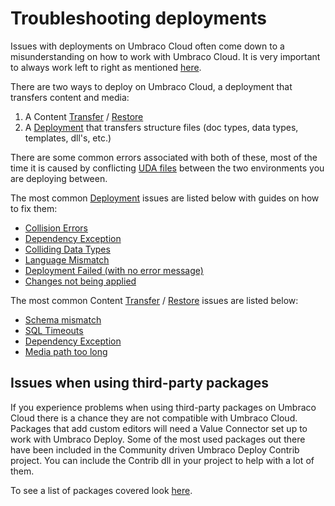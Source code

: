 
# Troubleshooting deployments

Issues with deployments on Umbraco Cloud often come down to a misunderstanding on how to work with Umbraco Cloud. It is very important to always work left to right as mentioned [here](../../deployment/README.md).

There are two ways to deploy on Umbraco Cloud, a deployment that transfers content and media:

1. A Content [Transfer](../../deployment/content-transfer.md) / [Restore](../../deployment/Restoring-content/README.md)
1. A [Deployment](../../deployment/Cloud-to-Cloud) that transfers structure files (doc types, data types, templates, dll's, etc.)

There are some common errors associated with both of these, most of the time it is caused by conflicting [UDA files](../../set-up/power-tools/generating-uda-files.md#what-are-uda-files) between the two environments you are deploying between.

The most common [Deployment](../../deployment/cloud-to-cloud.md) issues are listed below with guides on how to fix them:

* [Collision Errors](structure-rrror.md)
* [Dependency Exception](dependency-exceptions.md)
* [Colliding Data Types](colliding-datatypes.md)
* [Language Mismatch](language-mismatch.md)
* [Deployment Failed (with no error message)](deployment-failed.md)
* [Changes not being applied](changes-not-being-applied.md)

The most common Content [Transfer](../../deployment/content-transfer.md) / [Restore](../../deployment/Restoring-content/README.md) issues are listed below:

* [Schema mismatch](schema-mismatches.md)
* [SQL Timeouts](../../../umbraco-deploy/deploy-settings.md#timeout-issues)
* [Dependency Exception](dependency-exceptions.md)
* [Media path too long](path-too-long-exception.md)

## Issues when using third-party packages

If you experience problems when using third-party packages on Umbraco Cloud there is a chance they are not compatible with Umbraco Cloud. Packages that add custom editors will need a Value Connector set up to work with Umbraco Deploy. Some of the most used packages out there have been included in the Community driven Umbraco Deploy Contrib project. You can include the Contrib dll in your project to help with a lot of them.

To see a list of packages covered look [here](https://github.com/umbraco/Umbraco.Deploy.Contrib).
